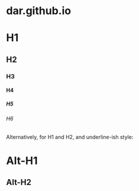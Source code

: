 # dar.github.io

# H1
## H2
### H3
#### H4
##### H5
###### H6

Alternatively, for H1 and H2, and underline-ish style:

Alt-H1
======

Alt-H2
------
